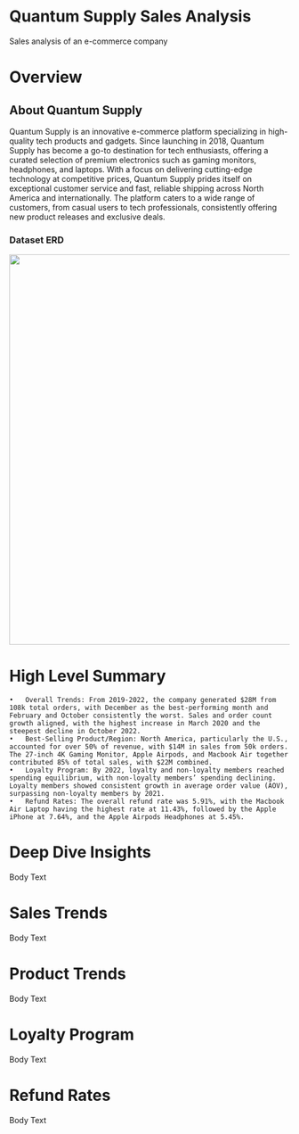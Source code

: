 # Quantum Supply Sales Analysis
Sales analysis of an e-commerce company

# Overview 
## About Quantum Supply
Quantum Supply is an innovative e-commerce platform specializing in high-quality tech products and gadgets. Since launching in 2018, Quantum Supply has become a go-to destination for tech enthusiasts, offering a curated selection of premium electronics such as gaming monitors, headphones, and laptops. With a focus on delivering cutting-edge technology at competitive prices, Quantum Supply prides itself on exceptional customer service and fast, reliable shipping across North America and internationally. The platform caters to a wide range of customers, from casual users to tech professionals, consistently offering new product releases and exclusive deals.

### Dataset ERD 
<img width="700" src="https://github.com/user-attachments/assets/5f9ee2a7-9383-4618-80ba-45ff34bc1bb1"/> 


# High Level Summary
	•	Overall Trends: From 2019-2022, the company generated $28M from 108k total orders, with December as the best-performing month and February and October consistently the worst. Sales and order count growth aligned, with the highest increase in March 2020 and the steepest decline in October 2022.
	•	Best-Selling Product/Region: North America, particularly the U.S., accounted for over 50% of revenue, with $14M in sales from 50k orders. The 27-inch 4K Gaming Monitor, Apple Airpods, and Macbook Air together contributed 85% of total sales, with $22M combined.
	•	Loyalty Program: By 2022, loyalty and non-loyalty members reached spending equilibrium, with non-loyalty members’ spending declining. Loyalty members showed consistent growth in average order value (AOV), surpassing non-loyalty members by 2021.
	•	Refund Rates: The overall refund rate was 5.91%, with the Macbook Air Laptop having the highest rate at 11.43%, followed by the Apple iPhone at 7.64%, and the Apple Airpods Headphones at 5.45%.

# Deep Dive Insights
Body Text

# Sales Trends
Body Text

# Product Trends
Body Text

# Loyalty Program
Body Text

# Refund Rates
Body Text
